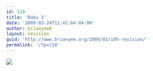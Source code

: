 ```yaml
---
id: 110
title: 'Baby 3'
date: '2009-03-24T11:42:04-04:00'
author: brianyee0
layout: revision
guid: 'http://www.brianyee.org/2009/03/109-revision/'
permalink: '/?p=110'
---
```


[![](https://i0.wp.com/www.brianyee.org/wp-content/uploads/2009/03/p-640-480-d2b3c933-e8de-4998-ab87-a8b7dbef6041.jpeg?resize=225%2C300)](https://i0.wp.com/www.brianyee.org/wp-content/uploads/2009/03/p-640-480-d2b3c933-e8de-4998-ab87-a8b7dbef6041.jpeg)